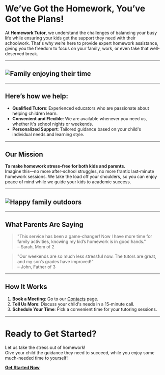 # We’ve Got the Homework, You’ve Got the Plans!

At **Homework Tutor**, we understand the challenges of balancing your busy life while ensuring your kids get the support they need with their schoolwork. That's why we’re here to provide expert homework assistance, giving you the freedom to focus on your family, work, or even take that well-deserved break.

---

## ![Family enjoying their time](https://github.com/user-attachments/assets/45f5a275-6e7b-4fc2-bec4-877c6e948645)

---

## Here’s how we help:

- **Qualified Tutors**: Experienced educators who are passionate about helping children learn.
- **Convenient and Flexible**: We are available whenever you need us, whether it's school nights or weekends.
- **Personalized Support**: Tailored guidance based on your child's individual needs and learning style.

---

## Our Mission

**To make homework stress-free for both kids and parents.**  
Imagine this—no more after-school struggles, no more frantic last-minute homework sessions. We take the load off your shoulders, so you can enjoy peace of mind while we guide your kids to academic success.

---

## ![Happy family outdoors](https://example.com/family-outdoors.jpg)

---

## What Parents Are Saying

> "This service has been a game-changer! Now I have more time for family activities, knowing my kid’s homework is in good hands."  
> – Sarah, Mom of 2

> "Our weekends are so much less stressful now. The tutors are great, and my son’s grades have improved!"  
> – John, Father of 3

---

## How It Works

1. **Book a Meeting**: Go to our [Contacts](/nritutor/contacts) page.
2. **Tell Us More**: Discuss your child's needs in a 15-minute call.
3. **Schedule Your Time**: Pick a convenient time for your tutoring sessions.

---

# Ready to Get Started?

Let us take the stress out of homework!  
Give your child the guidance they need to succeed, while you enjoy some much-needed time to yourself!

[**Get Started Now**](/nritutor/contacts)
